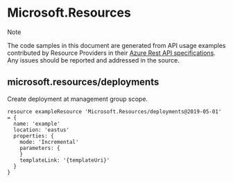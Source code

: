 # Microsoft.Resources
  
> [!NOTE]
> The code samples in this document are generated from API usage examples contributed by Resource Providers in their [Azure Rest API specifications](https://github.com/Azure/azure-rest-api-specs). Any issues should be reported and addressed in the source.


## microsoft.resources/deployments

Create deployment at management group scope.
```bicep
resource exampleResource 'Microsoft.Resources/deployments@2019-05-01' = {
  name: 'example'
  location: 'eastus'
  properties: {
    mode: 'Incremental'
    parameters: {
    }
    templateLink: '{templateUri}'
  }
}
```
